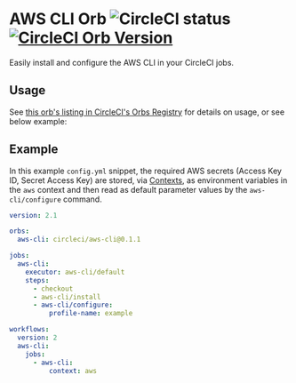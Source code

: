 # AWS CLI Orb ![CircleCI status](https://circleci.com/gh/CircleCI-Public/aws-cli-orb.svg "CircleCI status") [![CircleCI Orb Version](https://img.shields.io/badge/endpoint.svg?url=https://badges.circleci.io/orb/circleci/aws-cli)](https://circleci.com/orbs/registry/orb/circleci/aws-cli)

Easily install and configure the AWS CLI in your CircleCI jobs.

## Usage

See [this orb's listing in CircleCI's Orbs Registry](https://circleci.com/orbs/registry/orb/circleci/aws-cli) for details on usage, or see below example:

## Example

In this example `config.yml` snippet, the required AWS secrets (Access Key ID, Secret Access Key) are stored, via [Contexts](https://circleci.com/docs/2.0/contexts), as environment variables in the `aws` context and then read as default parameter values by the `aws-cli/configure` command.

```yaml
version: 2.1

orbs:
  aws-cli: circleci/aws-cli@0.1.1

jobs:
  aws-cli:
    executor: aws-cli/default
    steps:
      - checkout
      - aws-cli/install
      - aws-cli/configure:
          profile-name: example

workflows:
  version: 2
  aws-cli:
    jobs:
      - aws-cli:
          context: aws
```
